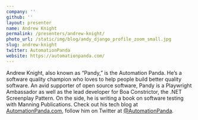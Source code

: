 ```yaml
---
company: ''
github: ''
layout: presenter
name: Andrew Knight
permalink: /presenters/andrew-knight/
photo_url: /static/img/blog/andy_django_profile_zoom_small.jpg
slug: andrew-knight
twitter: AutomationPanda
website: https://automationpanda.com/
---
```


Andrew Knight, also known as “Pandy,” is the Automation Panda. He’s a software quality champion who loves to help people build better quality software. An avid supporter of open source software, Pandy is a Playwright Ambassador as well as the lead developer for Boa Constrictor, the .NET Screenplay Pattern. On the side, he is writing a book on software testing with Manning Publications. Check out his tech blog at [AutomationPanda.com](https://www.automationpanda.com/), follow him on Twitter at [@AutomationPanda](https://twitter.com/AutomationPanda).
